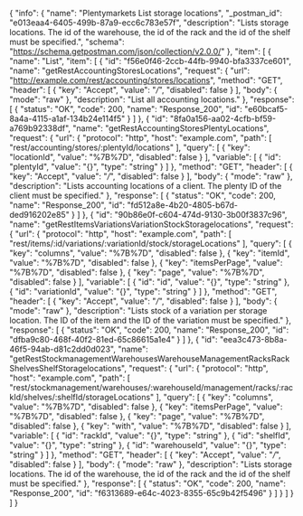 {
  "info": {
    "name": "Plentymarkets List storage locations",
    "_postman_id": "e013eaa4-6405-499b-87a9-ecc6c783e57f",
    "description": "Lists storage locations. The id of the warehouse, the id of the rack and the id of the shelf must be specified.",
    "schema": "https://schema.getpostman.com/json/collection/v2.0.0/"
  },
  "item": [
    {
      "name": "List",
      "item": [
        {
          "id": "f56e0f46-2ccb-44fb-9940-bfa3337ce601",
          "name": "getRestAccountingStoresLocations",
          "request": {
            "url": "http://example.com/rest/accounting/stores/locations",
            "method": "GET",
            "header": [
              {
                "key": "Accept",
                "value": "*/*",
                "disabled": false
              }
            ],
            "body": {
              "mode": "raw"
            },
            "description": "List all accounting locations."
          },
          "response": [
            {
              "status": "OK",
              "code": 200,
              "name": "Response_200",
              "id": "e60bcaf5-8a4a-4115-a1af-134b24e114f5"
            }
          ]
        },
        {
          "id": "8fa0a156-aa02-4cfb-bf59-a769b92338df",
          "name": "getRestAccountingStoresPlentyLocations",
          "request": {
            "url": {
              "protocol": "http",
              "host": "example.com",
              "path": [
                "rest/accounting/stores/:plentyId/locations"
              ],
              "query": [
                {
                  "key": "locationId",
                  "value": "%7B%7D",
                  "disabled": false
                }
              ],
              "variable": [
                {
                  "id": "plentyId",
                  "value": "{}",
                  "type": "string"
                }
              ]
            },
            "method": "GET",
            "header": [
              {
                "key": "Accept",
                "value": "*/*",
                "disabled": false
              }
            ],
            "body": {
              "mode": "raw"
            },
            "description": "Lists accounting locations of a client. The plenty ID of the client must be specified."
          },
          "response": [
            {
              "status": "OK",
              "code": 200,
              "name": "Response_200",
              "id": "fd512a8e-4b20-4805-b67d-ded916202e85"
            }
          ]
        },
        {
          "id": "90b86e0f-c604-474d-9130-3b00f3837c96",
          "name": "getRestItemsVariationsVariationStockStoragelocations",
          "request": {
            "url": {
              "protocol": "http",
              "host": "example.com",
              "path": [
                "rest/items/:id/variations/:variationId/stock/storageLocations"
              ],
              "query": [
                {
                  "key": "columns",
                  "value": "%7B%7D",
                  "disabled": false
                },
                {
                  "key": "itemId",
                  "value": "%7B%7D",
                  "disabled": false
                },
                {
                  "key": "itemsPerPage",
                  "value": "%7B%7D",
                  "disabled": false
                },
                {
                  "key": "page",
                  "value": "%7B%7D",
                  "disabled": false
                }
              ],
              "variable": [
                {
                  "id": "id",
                  "value": "{}",
                  "type": "string"
                },
                {
                  "id": "variationId",
                  "value": "{}",
                  "type": "string"
                }
              ]
            },
            "method": "GET",
            "header": [
              {
                "key": "Accept",
                "value": "*/*",
                "disabled": false
              }
            ],
            "body": {
              "mode": "raw"
            },
            "description": "Lists stock of a variation per storage location. The ID of the item and the ID of the variation must be specified."
          },
          "response": [
            {
              "status": "OK",
              "code": 200,
              "name": "Response_200",
              "id": "dfba9c80-468f-40f2-81ed-65c86615a1e4"
            }
          ]
        },
        {
          "id": "eea3c473-8b8a-46f5-94ab-d81c2dd0d023",
          "name": "getRestStockmanagementWarehousesWarehouseManagementRacksRackShelvesShelfStoragelocations",
          "request": {
            "url": {
              "protocol": "http",
              "host": "example.com",
              "path": [
                "rest/stockmanagement/warehouses/:warehouseId/management/racks/:rackId/shelves/:shelfId/storageLocations"
              ],
              "query": [
                {
                  "key": "columns",
                  "value": "%7B%7D",
                  "disabled": false
                },
                {
                  "key": "itemsPerPage",
                  "value": "%7B%7D",
                  "disabled": false
                },
                {
                  "key": "page",
                  "value": "%7B%7D",
                  "disabled": false
                },
                {
                  "key": "with",
                  "value": "%7B%7D",
                  "disabled": false
                }
              ],
              "variable": [
                {
                  "id": "rackId",
                  "value": "{}",
                  "type": "string"
                },
                {
                  "id": "shelfId",
                  "value": "{}",
                  "type": "string"
                },
                {
                  "id": "warehouseId",
                  "value": "{}",
                  "type": "string"
                }
              ]
            },
            "method": "GET",
            "header": [
              {
                "key": "Accept",
                "value": "*/*",
                "disabled": false
              }
            ],
            "body": {
              "mode": "raw"
            },
            "description": "Lists storage locations. The id of the warehouse, the id of the rack and the id of the shelf must be specified."
          },
          "response": [
            {
              "status": "OK",
              "code": 200,
              "name": "Response_200",
              "id": "f6313689-e64c-4023-8355-65c9b42f5496"
            }
          ]
        }
      ]
    }
  ]
}